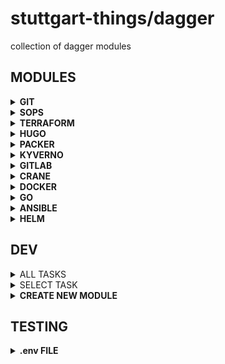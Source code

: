 # stuttgart-things/dagger

collection of dagger modules

## MODULES

<details><summary><b>GIT</b></summary>

```bash
dagger call -m git clone-git-hub \
--repository stuttgart-things/stuttgart-things \
--ref main \
--token env:GITHUB_TOKEN \
-vv --progress plain \
export --path=/tmp/repo
```

</details>

<details><summary><b>SOPS</b></summary>

```bash
# ENCRYPT SOPS SECRET
export AGE=age1g438n4l..

dagger call -m sops \
encrypt --age-key env:AGE \
--sops-config ~/.sops.yaml \
--plaintext-file tests/sops/tfvars.json \
--file-extension json \
export --path=/tmp/tfvars.enc.json
```

```bash
# DECRYPT SOPS SECRET
dagger call -m sops \
decrypt-sops \
--sops-key=env:SOPS_AGE_KEY \
--encrypted-file /tmp/tfvars.enc.json
```

</details>

<details><summary><b>TERRAFORM</b></summary>

```bash
# RUN TERRAFORM APPLY AND EXPORTS DIR w/ STATE
dagger call -m terraform \
execute \
--terraform-dir tests/terraform \
--variables "name=patrick,food=kaiserschmarrn" \
--operation apply \
-vv --progress plain \
export --path=~/tmp/dagger/tests/terraform/
```

```bash
# DECRYPT SOPS SECRETS FILE
# + RUN APPLY
dagger call -m terraform \
execute \
--terraform-dir /home/sthings/projects/terraform/vms/dagger/ \
--operation apply \
--sops-key=env:SOPS_AGE_KEY \
--encrypted-file /tmp/terraform.tfvars.enc.json \
-vv --progress plain \
export --path=~/projects/terraform/vms/dagger/
```

```bash
# RUN TERRAFORM OUTPUT
dagger call -m terraform \
output \
--terraform-dir ~/projects/terraform/vms/dagger/ \
-vv --progress plain
```

</details>

<details><summary><b>HUGO</b></summary>

```bash
# INIT HUGO FOLDER STRUCTURE (INCLUDING THEME)
dagger call -m hugo \
init-site \
--name test \
--config tests/hugo/hugo.toml \
--content tests/hugo/content \
export --path /tmp/hugo/test

# BUILD AND SERVE
dagger call -m hugo serve \
--config tests/hugo/hugo.toml \
--content tests/hugo/content \
--port 4144 \
up --progress plain

# BUILD + EXPORT STATIC CONTENT (INCLUDING THEME)
dagger call -m hugo \
build-and-export \
--name blog \
--config tests/hugo/hugo.toml \
--content tests/hugo/content \
export --path /tmp/blog/static

# JUST SYNC MINIO BUCKET
export MINIO_USER=""
export MINIO_PASSWORD=""

dagger call -m hugo \
sync-minio-bucket \
--endpoint https://artifacts.automation.example.com \
--bucket-name images \
--insecure=true \
--access-key=env:MINIO_USER \
--secret-key=env:MINIO_PASSWORD \
--alias-name artifacts \
export --path /tmp/images

# BUILD + EXPORT STATIC CONTENT (INCLUDING THEME+BUCKET)
export MINIO_USER=""
export MINIO_PASSWORD=""

dagger call -m hugo \
build-sync-export \
--name blog \
--config tests/hugo/hugo.toml \
--content tests/hugo/content/ \
--endpoint https://artifacts.automation.sthings-vsphere.example.com \
--bucket-name idp \
--insecure=true \
--access-key=env:MINIO_USER \
--secret-key=env:MINIO_PASSWORD \
--alias-name artifacts \
-vv export \
--path=/tmp/bucket
```

# SERVE EXPORTED STATIC CONTENT

```bash
# WORKAROUND FOR NOW
chmod -R o+rX /tmp/blog/static
docker run --rm -p 8080:80 \
-v "/tmp/blog/static:/usr/share/nginx/html" nginx
```

</details>

<details><summary><b>PACKER</b></summary>

```bash
dagger call -m packer bake \
--local-dir "." \
--build-path tests/packer/hello/hello.pkr.hcl \
--progress plain -vv
```

```bash
# w/ VAULT AUTH (PACKER ONLY WORKS WITH VAULT TOKEN, FOR ANSIBLE WE'RE USING APPROLE AUTH)
export VAULT_ROLE_ID=<>
export VAULT_TOKEN=<>
export VAULT_SECRET_ID<>

dagger call -m packer bake \
--local-dir "/home/sthings/projects/stuttgart-things/packer/builds/ubuntu24-labda-vsphere/" \
--build-path ubuntu24-base-os.pkr.hc\
--vault-addr https://vault-vsphere.example.com:8200 \
--vault-role-id env:VAULT_ROLE_ID \
--vault-token env:VAULT_TOKEN \
--vault-secret-id env:VAULT_SECRET_ID \
--progress plain -vv
```

```bash
# MOVE VM TEMPLATE
export VCENTER_FQDN=https://10.100.135.50/sdk
export VCENTER_USER=<>
export VCENTER_PASSWORD<>

dagger call -m packer vcenteroperation \
--operation move \
--vcenter env:VCENTER_FQDN \
--username env:VCENTER_USER \
--password env:VCENTER_PASSWORD \
--source /Datacenter/vm/stuttgart-things/rancher-things/sthings-app-4 \
--target /Datacenter/vm/stuttgart-things/testing/ \
--progress plain -vv
```

```bash
# RENAME VM TEMPLATE
export VCENTER_FQDN=https://10.100.135.50/sdk
export VCENTER_USER=<>
export VCENTER_PASSWORD<>

dagger call -m packer vcenteroperation \
--operation rename \
--vcenter env:VCENTER_FQDN \
--username env:VCENTER_USER \
--password env:VCENTER_PASSWORD \
--source /Datacenter/vm/stuttgart-things/vm-templates/u22-rke2-ipi  \
--target u22-rke2-old \
--progress plain -vv
```

</details>

<details><summary><b>KYVERNO</b></summary>

```bash
# VALIDATE RESOURCES AGAINST POLICIES
dagger call -m kyverno validate \
--policy tests/kyverno/policies/ \
--resource tests/kyverno/resource-good/ \
--progress plain
```

```bash
# OUTPUT KYVERNO VERSION
dagger call -m kyverno version \
--progress plain
```

</details>

<details><summary><b>GITLAB</b></summary>

```bash
# GET PROJECT ID BY PROJECT NAME
dagger call -m gitlab get-project-id \
--token env:GITLAB_TOKEN \
--server gitlab.com \
--project-name "docs" \
--group-path "Lab/stuttgart-things/idp"
```

```bash
# GET MERGE REQUEST ID BY PROJECT ID
dagger call -m gitlab list-merge-requests \
--token env:GITLAB_TOKEN \
--server gitlab.com \
--project-id 14160 \
--progress plain
```

```bash
# GET MERGE REQUEST ID BY PROJECT ID
dagger call -m gitlab get-merge-request-id \
--token env:GITLAB_TOKEN \
--server gitlab.com \
--project-id 14466 \
--merge-request-title "RFC- -" \
--progress plain
```

```bash
# LIST ALL CHANGES FROM MR INTO (USUALY) MAIN
dagger call -m gitlab list-merge-request-changes \ --token env:GITLAB_TOKEN \
--server gitlab.com \
--project-id="14466" \
--merge-request-id="1" \
--progress plain
```

```bash
# LIST ALL CHANGES FROM MR INTO (USUALY) MAIN
dagger call -m gitlab clone \
--repo-url https://gitlab.com/Lab/stuttgart-things/idp/resource-engines.git
--token env:GITLAB_TOKEN \
--branch=main \
#export --path /tmp/repo \ # IF YOU WANT TO EXPORT TO LOCAL FS
--progress plain
```

```bash
# PRINT ALL FILES CHANGED BY A MR
dagger call -m gitlab print-merge-request-file-changes \
--repo-url https://gitlab.com/Lab/stuttgart-things/idp/resource-engines.git \
--server gitlab.com \
--token env:GITLAB_TOKEN \
--merge-request-id="1" \
--project-id="14466" \
--branch "RFC-_" \
--progress plain
```

```bash
# LIST ALL PROJECTS IN A GROUP
dagger call -m gitlab list-projects \
--server gitlab.com \
--token env:GITLAB_TOKEN \
--group-path "Lab%2Fstuttgart-things"
--progress plain
```

```bash
# PRINT ALL FILES CHANGED BY A MR
dagger call -m gitlab update-merge-request-state \
--server gitlab.com \
--token env:GITLAB_TOKEN \
--merge-request-id="1" \
--project-id="14466" \
--action merge \ # or 'close'
--progress plain
```

</details>

<details><summary><b>CRANE</b></summary>

```bash
# REG AUTH FOR SOURCE AND TARGET REG
dagger call -m crane copy \
--sourceRegistry ghcr.io \
--sourceUsername patrick-hermann-sva \
--sourcePassword env:GITHUB_TOKEN \
--targetRegistry harbor.example.com \
--targetUsername admin \
--targetPassword env:HARBOR \
--platform linux/amd64 \
--insecure=true \
--source ghcr.io/stuttgart-things/backstage:2025-04-22 \
--target harbor.example.com/test/backstage:2025-04-22 \
--progress plain
```

```bash
# REG AUTH FOR TARGET REG ONLY
dagger call -m crane copy \
--targetUsername admin \
--targetPassword env:HARBOR \
--source redis:latest \
--target harbor.example.com/test/redis:2025-04-22 \
--targetRegistry harbor.example.com \
--insecure=true \
--platform linux/amd64 \
--progress plain
```

</details>

<details><summary><b>DOCKER</b></summary>

### SCAN IMAGE

```bash
dagger call -m \
github.com/stuttgart-things/dagger/docker@v0.6.2 \
trivy-scan \
--image-ref nginx:latest \
--progress plain
```

### BUILD + PUSH TEMPORARY IMAGE w/o AUTH

```bash
dagger call -m \
github.com/stuttgart-things/dagger/docker@v0.6.2 \
build-and-push \
--source images/sthings-alpine \
--repository-name stuttgart-things/alpine \
--registry-url ttl.sh \
--version 1h \
--progress plain
```

### BUILD + PUSH IMAGE w/ AUTH

```bash
dagger call -m \
github.com/stuttgart-things/dagger/docker@v0.6.2 \
build-and-push \
--source tests/docker \
--registry-url ghcr.io \
--repository-name stuttgart-things/sthings-alpine \
--version 1.10 \
--with-registry-username=env:USER \
--with-registry-password=env:PASSWORD \
--progress plain
```

</details>

<details><summary><b>GO</b></summary>

### LINT PROJECT

```bash
dagger call -m \
"github.com/stuttgart-things/dagger/go@v0.2.2" \
lint --src "." --timeout 300s --progress plain
```

### BUILD PROJECT

```bash
dagger call -m github.com/stuttgart-things/dagger/go@v0.10.2 binary \
--src "." \
--os linux \
--arch amd64 \
--go-main-file main.go \
--bin-name k2 \
--go-version 1.24.2 \
export --path=/tmp/go/build/ \
--progress plain
```

### RUN-WORKFLOW-CONTAINER-STAGE

```bash
dagger call -m \
github.com/stuttgart-things/dagger/go@v0.4.2 \
run-workflow-container-stage --src tests/calculator/ \
--token=env:GITHUB_TOKEN --token-name GITHUB_TOKEN \
--repo ghcr.io/stuttgart-things/dagger \
--ko-version 3979dd70544adde24d336d5b605f4cf6f0ea9479 \
--output /tmp/calc-image.report.json --progress plain
```

</details>

<details><summary><b>ANSIBLE</b></summary>

### EXECUTE ANSIBLE

```bash
dagger call -m ansible execute \
--src . \
--playbooks tests/ansible/hello.yaml,tests/ansible/hello2.yaml \
-vv --progress plain
```

```bash
dagger call -m ansible execute \
--requirements tests/ansible/requirements.yaml \
--src . \
--playbooks tests/ansible/hello.yaml,tests/ansible/hello2.yaml \
-vv --progress plain
```

```bash
export SSH_USER=sthings
export SSH_PASSWORD=<REPLACEME>

dagger call -m ansible execute \
--requirements tests/ansible/requirements.yaml \
--src . \
--playbooks tests/ansible/hello.yaml,sthings.baseos.setup \
--inventory /home/sthings/projects/terraform/vms/sthings-runner/rke2.ini \
--ssh-user=env:SSH_USER \
--ssh-password=env:SSH_PASSWORD \
--parameters "send_to_homerun=false" \
-vv --progress plain
```

the idea of this module is to create versioned collection artifcat 'on the fly' -
this module can work with a file structure like this:

### CREATE A COLLECTION PACKAGE

```bash
dagger call --progress plain -m ansible run-collection-build-pipeline \
--src ansible/collections/baseos \
--progress plain \
export --path=/tmp/ansible/output/
```

### BUILD A GITHUB RELEASE FROM FILES

```bash
dagger call --progress plain -m ansible github-release \
--token=env:GITHUB_TOKEN \
--group stuttgart-things \
--repo dagger  \
--files "tests/test-values.yaml,tests/registry/README.md" \
--notes "test" \
--tag 09.1.6 \
--title hello
```

</details>

<details><summary><b>HELM</b></summary>

RENDER A CHART w/ VALUES

```bash
# EXAMPLE MODULE
VERSION=v0.0.4
dagger call -m github.com/stuttgart-things/dagger/helm@${VERSION} template --chart ./Service --values this-env.yaml
```

</details>

## DEV

<details><summary>ALL TASKS</summary>

```bash
task: Available tasks for this project:
* branch:                Create branch from main
* check:                 Run pre-commit hooks
* commit:                Commit + push code into branch
* create:                Create new dagger module
* pr:                    Create pull request into main
* release:               push new version
* switch-local:          Switch to local branch
* switch-remote:         Switch to remote branch
* tasks:                 Select a task to run
* test:                  Select test to run
* test-ansible:          Test ansible modules
* test-crossplane:       Test crossplame modules
* test-go:               Test go modules
* test-helm:             Test helm modules
```

</details>

<details><summary>SELECT TASK</summary>

```bash
task=$(yq e '.tasks | keys' Taskfile.yaml | sed 's/^- //' | gum choose) && task ${task}
```

</details>

<details><summary><b>CREATE NEW MODULE</b></summary>

```bash
# EXAMPLE MODULE
MODULE=crossplane task create
```

</details>

## TESTING

<details><summary><b>.env FILE</b></summary>

```bash
cat <<EOF > .env
gitlab_server="#TOBESET"
gitlab_project=docs # example
gitlab_group="Lab/stuttgart-things/idp" # example
gitlab_group_escaped="Lab%2Fstuttgart-things%2Fidp" # example
EOF
```

## DAGGER

<details><summary><b>LIST FUNCTIONS</b></summary>

```bash
MODULE=golang #example
dagger functions -m ${MODULE}/
```

</details>

<details><summary><b>CREATE NEW FUNCTION</b></summary>

```bash
MODULE=example #example
dagger init --sdk=go --source=./${MODULE} --name=${MODULE}
```

</details>

<details><summary><b>INSTAL EXTERNAL DAGGER MODULE</b></summary>

```bash
dagger install github.com/purpleclay/daggerverse/golang@v0.5.0


https://github.com/disaster37/dagger-library-go@v0.0.24
```

</details>

<details><summary><b>CALL FUNCTION FROM LOCAL</b></summary>

```bash
MODULE=example #example
dagger functions -m ${MODULE}
```

```bash
MODULE=helm #example
dagger call -m ./${MODULE} \
lint --source tests/test-chart/ \
--progress plain
```

</details>

<details><summary><b>CALL FUNCTION FROM LOCAL</b></summary>

```bash
MODULE=golang #example
dagger call -m github.com/stuttgart-things/dagger/${MODULE} build --progress plain --src ./ export --path build
```

</details>

## LICENSE

<details><summary><b>APACHE 2.0</b></summary>

Copyright 2023 patrick hermann.

Licensed under the Apache License, Version 2.0 (the "License");
you may not use this file except in compliance with the License.
You may obtain a copy of the License at

    http://www.apache.org/licenses/LICENSE-2.0

Unless required by applicable law or agreed to in writing, software
distributed under the License is distributed on an "AS IS" BASIS,
WITHOUT WARRANTIES OR CONDITIONS OF ANY KIND, either express or implied.
See the License for the specific language governing permissions and
limitations under the License.

</details>

```yaml
Author Information
------------------
Patrick Hermann, stuttgart-things 11/2024
```